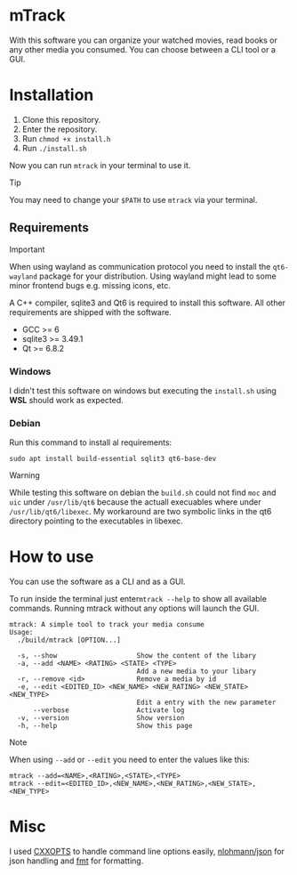 # mTrack

With this software you can organize your watched movies, read books or any other
media you consumed. You can choose between a CLI tool or a GUI.


# Installation

1. Clone this repository.
2. Enter the repository.
3. Run `chmod +x install.h`
4. Run `./install.sh`

Now you can run `mtrack` in your terminal to use it.

> [!TIP]
> You may need to change your `$PATH` to use `mtrack` via your terminal.

    
## Requirements

> [!IMPORTANT]
> When using wayland as communication protocol you need to install the `qt6-wayland` 
> package for your distribution.
> Using wayland might lead to some minor frontend bugs e.g. missing icons, etc.

A C++ compiler, sqlite3 and Qt6 is required to install this software. All other requirements are shipped
with the software.

- GCC >= 6
- sqlite3 >= 3.49.1
- Qt >= 6.8.2


### Windows

I didn't test this software on windows but executing the `install.sh` using **WSL** 
should work as expected.


### Debian

Run this command to install al requirements:

```
sudo apt install build-essential sqlit3 qt6-base-dev
```

> [!WARNING]
> While testing this software on debian the `build.sh` could not find `moc` 
> and `uic` under `/usr/lib/qt6` because the actuall execuables where under
> `/usr/lib/qt6/libexec`. My workaround are two symbolic links in the 
> qt6 directory pointing to the executables in libexec.


# How to use

You can use the software as a CLI and as a GUI.

To run inside the terminal just enter`mtrack --help` to show all available
commands. Running mtrack without any options will launch the GUI.

```
mtrack: A simple tool to track your media consume
Usage:
  ./build/mtrack [OPTION...]

  -s, --show                    Show the content of the libary
  -a, --add <NAME> <RATING> <STATE> <TYPE>
                                Add a new media to your libary
  -r, --remove <id>             Remove a media by id
  -e, --edit <EDITED_ID> <NEW_NAME> <NEW_RATING> <NEW_STATE> <NEW_TYPE>
                                Edit a entry with the new parameter
      --verbose                 Activate log
  -v, --version                 Show version
  -h, --help                    Show this page
```

> [!NOTE]
> When using `--add` or `--edit` you need to enter the values like this:
> ```
> mtrack --add=<NAME>,<RATING>,<STATE>,<TYPE>
> mtrack --edit=<EDITED_ID>,<NEW_NAME>,<NEW_RATING>,<NEW_STATE>,<NEW_TYPE>
> ```


# Misc

I used [CXXOPTS](https://github.com/jarro2783/cxxopts) to handle command line 
options easily, [nlohmann/json](https://github.com/nlohmann/json) for
json handling and [fmt](https://github.com/fmtlib/fmt) for formatting.
